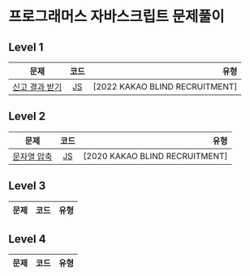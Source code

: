 # 프로그래머스 자바스크립트 문제풀이  

## Level 1  

| 문제 | 코드 | 유형 |  
| ------------- |:-------------:| ---------------------------:|  
| [신고 결과 받기](https://programmers.co.kr/learn/courses/30/lessons/92334) | [JS](lv1/92334.js) | [2022 KAKAO BLIND RECRUITMENT] | |  

## Level 2  

| 문제 | 코드 | 유형 |  
| ------------- |:-------------:| ---------------------------:|  
| [문자열 압축](https://programmers.co.kr/learn/courses/30/lessons/60057) | [JS](lv2/60057.js) | [2020 KAKAO BLIND RECRUITMENT] | |  

## Level 3  

| 문제 | 코드 | 유형 |  
| ---- | :--: | ---: |  

## Level 4  

| 문제 | 코드 | 유형 |  
| ---- | :--: | ---: |  